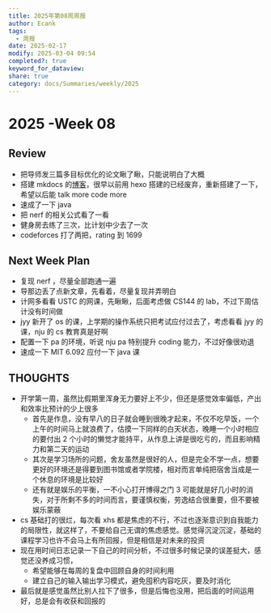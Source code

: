 ```yaml
---
title: 2025年第08周周报
author: Ecank
tags:
  - 周报
date: 2025-02-17
modify: 2025-03-04 09:54
completed?: true
keyword_for_dataview: 
share: true
category: docs/Summaries/weekly/2025
---
```

# 2025 -Week 08
##  Review
* 把导师发三篇多目标优化的论文瞅了瞅，只能说明白了大概 
* 搭建 mkdocs 的[博客]([Ecank的小屋](https://ecankk.github.io/))，很早以前用 hexo 搭建的已经废弃，重新搭建了一下，希望以后能 talk more code more 
* 速成了一下 java 
* 把 nerf 的相关公式看了一看 
* 健身房去练了三次，比计划中少去了一次
* codeforces 打了两把，rating 到 1699
## Next Week Plan
* 复现 nerf ，尽量全部跑通一遍
* 导那边丢了点新文章，先看着，尽量复现并弄明白
* 计网多看看 USTC 的网课，先瞅瞅，后面考虑做 CS144 的 lab，不过下周估计没有时间做
* jyy 新开了 os 的课，上学期的操作系统只把考试应付过去了，考虑看看 jyy 的课，nju 的 cs 教育真是好啊
* 配置一下 pa 的环境，听说 nju pa 特别提升 coding 能力，不过好像很劝退
* 速成一下 MIT 6.092 应付一下 java 课
## THOUGHTS
* 开学第一周，虽然比假期里浑身无力要好上不少，但还是感觉效率偏低，产出和效率比预计的少上很多
	* 首先是作息，没有早八的日子就会睡到很晚才起来，不仅不吃早饭，一个上午的时间马上就浪费了，估摸一下同样的白天状态，晚睡一个小时相应的要付出 2 个小时的懒觉才能持平，从作息上讲是很吃亏的，而且影响精力和第二天的运动
	* 其次是学习场所的问题，舍友虽然是很好的人，但是完全不学一点，想要更好的环境还是得要到图书馆或者学院楼，相对而言单纯把宿舍当成是一个休息的环境是比较好
	* 还有就是娱乐的平衡，一不小心打开博得之门 3 可能就是好几小时的消失，对于所剩不多的时间而言，要谨慎权衡，劳逸结合很重要，但不要被娱乐蒙蔽
* cs 基础打的很烂，每次看 xhs 都是焦虑的不行，不过也逐渐意识到自我能力的局限性，就这样了，不要给自己无谓的焦虑感觉。感觉得沉淀沉淀，基础的课程学习也许不会马上有所回报，但是相信是对未来的投资
* 现在用时间日志记录一下自己的时间分析，不过很多时候记录的误差挺大，感觉还没养成习惯，
	* 希望能够在每周的复盘中回顾自身的时间利用
	* 建立自己的输入输出学习模式，避免囤积内容吃灰，要及时消化
* 最后就是感觉虽然比别人拉下了很多，但是后悔也没用，把后面的时间运用好，总是会有收获和回报的	  



